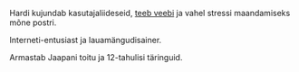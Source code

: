 Hardi kujundab kasutajaliideseid, [teeb veebi](http://luminarious.net) ja vahel
stressi maandamiseks mõne postri.

Interneti-entusiast ja lauamängudisainer.

Armastab Jaapani toitu ja 12-tahulisi täringuid.

